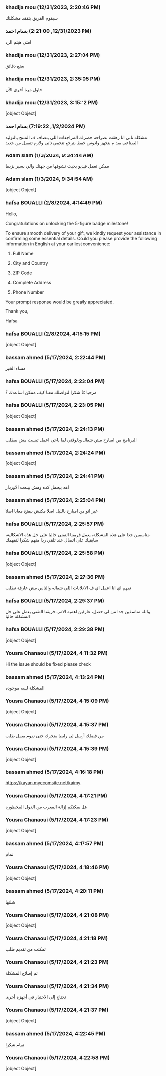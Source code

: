 ### khadija mou (12/31/2023, 2:20:46 PM)

سيقوم الفريق بتفقد مشكلتك

### بسام احمد (12/31/2023, 2:21:00 PM)

امتى هيتم الرد

### khadija mou (12/31/2023, 2:27:04 PM)

بضع دقائق 

### khadija mou (12/31/2023, 2:35:05 PM)

حاول مرة أخرى الآن 

### khadija mou (12/31/2023, 3:15:12 PM)

[object Object]

### بسام احمد (1/2/2024, 7:19:22 PM)

مشكله تاني انا زهقت بصراحه حضرتك المراجعات اللي بتضاف ف المنتج بالتوليد الصناعي بعد م بتجهز وادوس حفظ بترجع تتخفي تاني ولازم تتعمل من جديد

### Adam slam (1/3/2024, 9:34:44 AM)

ممكن تعمل فيديو بحيث نشوفها من جهتك والي بسير بزبط

### Adam slam (1/3/2024, 9:34:54 AM)

[object Object]

### hafsa BOUALLI (2/8/2024, 4:14:49 PM)

Hello,



Congratulations on unlocking the 5-figure badge milestone!



To ensure smooth delivery of your gift, we kindly request your assistance in confirming some essential details. Could you please provide the following information in English at your earliest convenience:



1. Full Name

2. City and Country

3. ZIP Code

4. Complete Address

5. Phone Number



Your prompt response would be greatly appreciated.



Thank you,

Hafsa

### hafsa BOUALLI (2/8/2024, 4:15:15 PM)

[object Object]

### bassam ahmed (5/17/2024, 2:22:44 PM)

مساء الخير

### hafsa BOUALLI (5/17/2024, 2:23:04 PM)

مرحبا :$ شكرا لتواصلك معنا 
كيف ممكن اساعدك ؟

### hafsa BOUALLI (5/17/2024, 2:23:05 PM)

[object Object]

### bassam ahmed (5/17/2024, 2:24:13 PM)

البرنامج من امبارح مش شغال ودلوقتي لما باجي اعمل تيست مش بيطلب

### bassam ahmed (5/17/2024, 2:24:24 PM)

[object Object]

### bassam ahmed (5/17/2024, 2:24:41 PM)

اهه بيحمل كده ومش بيبعت الاوردار

### bassam ahmed (5/17/2024, 2:25:04 PM)

غير انو من امبارح بالليل اصلا مكنش بيفتح معايا اصلا

### hafsa BOUALLI (5/17/2024, 2:25:57 PM)

متاسفين جدا على هذه المشكلة، يعمل فريقنا التقني حاليا على حل هذه الاشكالية، سابقيك على اتصال عند تلقي ردا منهم 
شكرا لتفهمك

### hafsa BOUALLI (5/17/2024, 2:25:58 PM)

[object Object]

### bassam ahmed (5/17/2024, 2:27:36 PM)

تفهم اي انا اعمل اي ف الاعلانات اللي شغاله والناس مش عارفة تطلب

### hafsa BOUALLI (5/17/2024, 2:29:37 PM)

والله متاسفين جدا من لي حصل، عارفين اهمية الامر، فريقنا التقني يعمل على حل المشكلة حاليا

### hafsa BOUALLI (5/17/2024, 2:29:38 PM)

[object Object]

### Yousra Chanaoui (5/17/2024, 4:11:32 PM)

Hi the issue should be fixed please check

### bassam ahmed (5/17/2024, 4:13:24 PM)

المشكلة لسه موجوده

### Yousra Chanaoui (5/17/2024, 4:15:09 PM)

[object Object]

### Yousra Chanaoui (5/17/2024, 4:15:37 PM)

من فضلك أرسل لي رابط متجرك حتى نقوم بعمل طلب

### Yousra Chanaoui (5/17/2024, 4:15:39 PM)

[object Object]

### bassam ahmed (5/17/2024, 4:16:18 PM)

https://kayan.myecomsite.net/kaimy

### Yousra Chanaoui (5/17/2024, 4:17:21 PM)

هل يمكنكم إزالة المغرب من الدول المحظورة

### Yousra Chanaoui (5/17/2024, 4:17:23 PM)

[object Object]

### bassam ahmed (5/17/2024, 4:17:57 PM)

تمام

### Yousra Chanaoui (5/17/2024, 4:18:46 PM)

[object Object]

### bassam ahmed (5/17/2024, 4:20:11 PM)

شلتها

### Yousra Chanaoui (5/17/2024, 4:21:08 PM)

[object Object]

### Yousra Chanaoui (5/17/2024, 4:21:18 PM)

تمكنت من تقديم طلب

### Yousra Chanaoui (5/17/2024, 4:21:23 PM)

تم إصلاح المشكلة

### Yousra Chanaoui (5/17/2024, 4:21:34 PM)

تحتاج إلى الاختبار في أجهزة أخرى

### Yousra Chanaoui (5/17/2024, 4:21:37 PM)

[object Object]

### bassam ahmed (5/17/2024, 4:22:45 PM)

تمام شكرا

### Yousra Chanaoui (5/17/2024, 4:22:58 PM)

[object Object]
